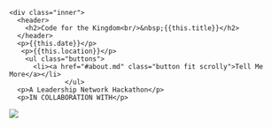 <section id="banner">

  <!--
    ".inner" is set up as an inline-block so it automatically expands
    in both directions to fit whatever's inside it. This means it won't
    automatically wrap lines, so be sure to use line breaks where
    appropriate (<br />).
  -->
    <div class="inner">
      <header>
        <h2>Code for the Kingdom<br/>&nbsp;{{this.title}}</h2>
      </header>
      <p>{{this.date}}</p>
       <p>{{this.location}}</p> 
        <ul class="buttons">
          <li><a href="#about.md" class="button fit scrolly">Tell Me More</a></li>
                  </ul>                 
      <p>A Leadership Network Hackathon</p>
      <p>IN COLLABORATION WITH</p>
<a href="https://indigitous.org/c4tk-project/" target="_blank">
<img style="max-width:100%"  src="{{assets}}/images/sponsors/{{this.logo}}"/>
  </a>
    </div>

</section>